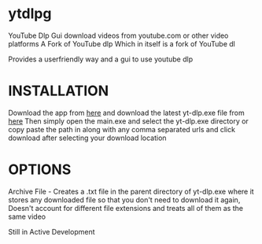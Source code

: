 # ytdlpg
YouTube Dlp Gui download videos from youtube.com or other video platforms
A Fork of YouTube dlp Which in itself is a fork of YouTube dl

Provides a userfriendly way and a gui to use youtube dlp

# INSTALLATION
Download the app from [here](https://github.com/HauseMasterZ/yt-dlpg/releases/tag/v0.1) and download the latest yt-dlp.exe file from [here](https://github.com/yt-dlp/yt-dlp/releases/tag/2022.09.01) 
Then simply open the main.exe and select the yt-dlp.exe directory or copy paste the path in along with any comma separated urls and click download after selecting your download location

# OPTIONS
Archive File - Creates a .txt file in the parent directory of yt-dlp.exe where it stores any downloaded file so that you don't need to download it again, Doesn't account for different file extensions and treats all of them as the same video

Still in Active Development



